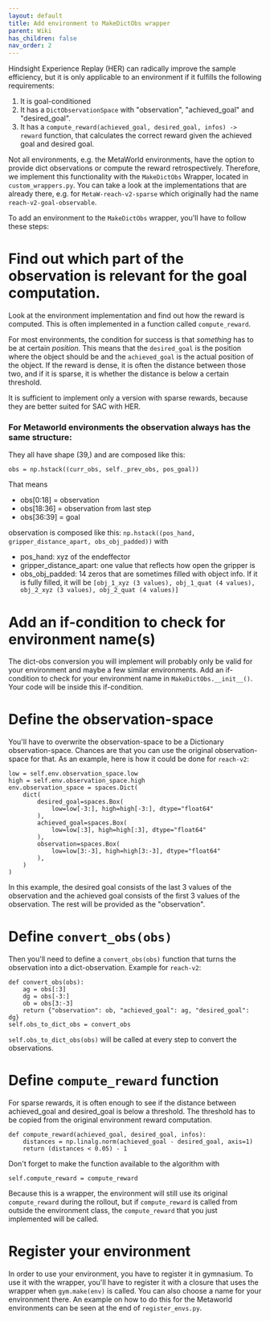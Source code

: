 ```yaml
---
layout: default
title: Add environment to MakeDictObs wrapper
parent: Wiki
has_children: false
nav_order: 2
---
```


Hindsight Experience Replay (HER) can radically improve the sample efficiency,
but it is only applicable to an environment if it fulfills the following requirements:
1. It is goal-conditioned 
2. It has a `DictObservationSpace` with "observation", "achieved_goal" and "desired_goal".
3. It has a `compute_reward(achieved_goal, desired_goal, infos) -> reward` function, that calculates the correct
reward given the achieved goal and desired goal.

Not all environments, e.g. the MetaWorld environments, have the option to provide dict observations 
or compute the reward retrospectively.
Therefore, we implement this functionality with the `MakeDictObs` Wrapper, located in `custom_wrappers.py`.
You can take a look at the implementations that are already there, e.g. for `MetaW-reach-v2-sparse` 
which originally had the name `reach-v2-goal-observable`.

To add an environment to the `MakeDictObs` wrapper, you'll have to follow these steps:

# Find out which part of the observation is relevant for the goal computation.

Look at the environment implementation and find out how the reward is computed.
This is often implemented in a function called `compute_reward`.

For most environments, the condition for success is that _something_ has to be at certain _position_.
This means that the `desired_goal` is the position where the object should be and the `achieved_goal` is 
the actual position of the object. If the reward is dense, it is often the distance between those two,
and if it is sparse, it is whether the distance is below a certain threshold.

It is sufficient to implement only a version with sparse rewards, because they are better suited for SAC with HER.


###  For Metaworld environments the observation always has the same structure:

They all have shape (39,) and are composed like this:

`obs = np.hstack((curr_obs, self._prev_obs, pos_goal))`

That means
- obs[0:18] = observation
- obs[18:36] = observation from last step
- obs[36:39] = goal

observation is composed like this: `np.hstack((pos_hand, gripper_distance_apart, obs_obj_padded))`
with 
- pos_hand: xyz of the endeffector
- gripper_distance_apart: one value that reflects how open the gripper is 
- obs_obj_padded: 14 zeros that are sometimes filled with object info. If it is fully filled, it will be
                     `[obj_1_xyz (3 values), obj_1_quat (4 values), obj_2_xyz (3 values), obj_2_quat (4 values)]`

# Add an if-condition to check for environment name(s)
The dict-obs conversion you will implement will probably only be valid for your environment and maybe a 
few similar environments. Add an if-condition to check for your environment name in `MakeDictObs.__init__()`.
Your code will be inside this if-condition.

# Define the observation-space
You'll have to overwrite the observation-space to be a Dictionary observation-space. Chances are that you can
use the original observation-space for that. As an example, here is how it could be done for `reach-v2`:

```
low = self.env.observation_space.low
high = self.env.observation_space.high
env.observation_space = spaces.Dict(
    dict(
        desired_goal=spaces.Box(
            low=low[-3:], high=high[-3:], dtype="float64"
        ),
        achieved_goal=spaces.Box(
            low=low[:3], high=high[:3], dtype="float64"
        ),
        observation=spaces.Box(
            low=low[3:-3], high=high[3:-3], dtype="float64"
        ),
    )
)
```

In this example, the desired goal consists of the last 3 values of the observation and the achieved goal consists
of the first 3 values of the observation. The rest will be provided as the "observation".

# Define `convert_obs(obs)`
Then you'll need to define a `convert_obs(obs)` function that turns the observation into a dict-observation.
Example for `reach-v2`:
```
def convert_obs(obs):
    ag = obs[:3]
    dg = obs[-3:]
    ob = obs[3:-3]
    return {"observation": ob, "achieved_goal": ag, "desired_goal": dg}
self.obs_to_dict_obs = convert_obs
```
`self.obs_to_dict_obs(obs)` will be called at every step to convert the observations.

# Define `compute_reward` function
For sparse rewards, it is often enough to see if the distance between achieved_goal and desired_goal is
below a threshold. The threshold has to be copied from the original environment reward computation.
```
def compute_reward(achieved_goal, desired_goal, infos):
    distances = np.linalg.norm(achieved_goal - desired_goal, axis=1)
    return (distances < 0.05) - 1
```


Don't forget to make the function available to the algorithm with

`self.compute_reward = compute_reward`

Because this is a wrapper, the environment will still use its original `compute_reward` during the rollout, but
if `compute_reward` is called from outside the environment class, the `compute_reward` that you just implemented 
will be called.

# Register your environment
In order to use your environment, you have to register it in gymnasium. To use it with the wrapper, you'll
have to register it with a closure that uses the wrapper when `gym.make(env)` is called. You can also choose
a name for your environment there.
An example on how to do this for the Metaworld environments can be seen at the end of `register_envs.py`.

